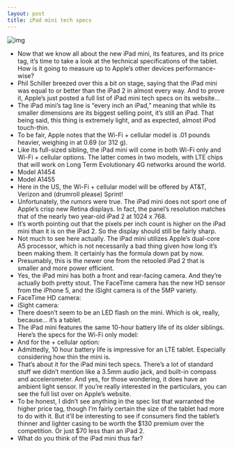 ```yaml
---
layout: post
title: iPad mini tech specs
---
```

![img](http://media.idownloadblog.com/wp-content/uploads/2012/10/iPad-mini-flat-finger.jpg)
* Now that we know all about the new iPad mini, its features, and its price tag, it’s time to take a look at the technical specifications of the tablet. How is it going to measure up to Apple’s other devices performance-wise?
* Phil Schiller breezed over this a bit on stage, saying that the iPad mini was equal to or better than the iPad 2 in almost every way. And to prove it, Apple’s just posted a full list of iPad mini tech specs on its website…
* The iPad mini’s tag line is “every inch an iPad,” meaning that while its smaller dimensions are its biggest selling point, it’s still an iPad. That being said, this thing is extremely light, and as expected, almost iPod touch-thin.
* To be fair, Apple notes that the Wi-Fi + cellular model is .01 pounds heavier, weighing in at 0.69 (or 312 g).
* Like its full-sized sibling, the iPad mini will come in both Wi-Fi only and Wi-Fi + cellular options. The latter comes in two models, with LTE chips that will work on Long Term Evolutionary 4G networks around the world.
* Model A1454
* Model A1455
* Here in the US, the Wi-Fi + cellular model will be offered by AT&T, Verizon and (drumroll please) Sprint!
* Unfortunately, the rumors were true. The iPad mini does not sport one of Apple’s crisp new Retina displays. In fact, the panel’s resolution matches that of the nearly two year-old iPad 2 at 1024 x 768.
* It’s worth pointing out that the pixels per inch count is higher on the iPad mini than it is on the iPad 2. So the display should still be fairly sharp.
* Not much to see here actually. The iPad mini utilizes Apple’s dual-core A5 processor, which is not necessarily a bad thing given how long it’s been making them. It certainly has the formula down pat by now.
* Presumably, this is the newer one from the retooled iPad 2 that is smaller and more power efficient.
* Yes, the iPad mini has both a front and rear-facing camera. And they’re actually both pretty stout. The FaceTime camera has the new HD sensor from the iPhone 5, and the iSight camera is of the 5MP variety.
* FaceTime HD camera:
* iSight camera:
* There doesn’t seem to be an LED flash on the mini. Which is ok, really, because… it’s a tablet.
* The iPad mini features the same 10-hour battery life of its older siblings. Here’s the specs for the Wi-Fi only model:
* And for the + cellular option:
* Admittedly, 10 hour battery life is impressive for an LTE tablet. Especially considering how thin the mini is.
* That’s about it for the iPad mini tech specs. There’s a lot of standard stuff we didn’t mention like a 3.5mm audio jack, and built-in compass and accelerometer. And yes, for those wondering, it does have an ambient light sensor. If you’re really interested in the particulars, you can see the full list over on Apple’s website.
* To be honest, I didn’t see anything in the spec list that warranted the higher price tag, though I’m fairly certain the size of the tablet had more to do with it. But it’ll be interesting to see if consumers find the tablet’s thinner and lighter casing to be worth the $130 premium over the competition. Or just $70 less than an iPad 2.
* What do you think of the iPad mini thus far?

